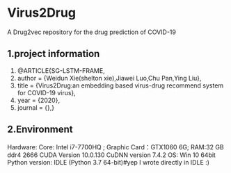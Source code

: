 # Virus2Drug
A Drug2vec repository for the drug prediction of COVID-19
## 1.project information 
1. @ARTICLE{SG-LSTM-FRAME,
2. author = {Weidun Xie(shelton xie),Jiawei Luo,Chu Pan,Ying Liu},  
3. title = {Virus2Drug:an embedding based virus-drug recommend system for COVID-19 virus},
4. year = {2020},  
5. journal = {},}  

## 2.Environment
Hardware: Core: Intel i7-7700HQ ; Graphic Card：GTX1060 6G; RAM:32 GB ddr4 2666
CUDA Version 10.0.130
CuDNN version 7.4.2
OS: Win 10 64bit
Python version: IDLE (Python 3.7 64-bit)#yep I wrote directly in IDLE :)
